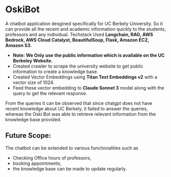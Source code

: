 # OskiBot
A chatbot application desgined specifically for UC Berkely University. So it can provide all the recent and academic information quickly to the students, professors and any individual.
Techstack Used **Langchain, RAG, AWS Bedrock, AWS Cloud Catalyst, BeautifulSoup, Flask, Amazon EC2, Amazon S3**.

+ **Note: We Only use the public information which is available on the UC Berkeley Website.**
+ Created crawler to scrape the university website to get public information to create a knowledge base.
+ Created Vector Embeddings using **Titan Text Embeddings v2** with a vector size of 1024.
+ Feed these vector embedding to **Claude Sonnet 3** model along with the query to get the relevant response.

From the queries it can be observed that since chatgpt does not have recent knowledge about UC Berkely, it failed to answer the queries, whereas the Oski Bot was able to retrieve relevant information from the knowledge base provided.

## Future Scope:

The chatbot can be extended to various functionalities such as
+ Checking Office hours of professors,
+ booking appointments,
+ the knowledge base can be made to update regularly. 